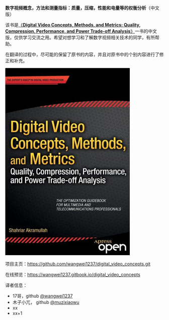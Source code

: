 **数字视频概念，方法和测量指标：质量，压缩，性能和电量等的权衡分析**（中文版）

该书是[《**Digital Video Concepts, Methods, and Metrics: Quality, Compression, Performance, and Power Trade-off Analysis**》](https://link.springer.com/book/10.1007/978-1-4302-6713-3)一书的中文版，仅供学习交流之用。希望对想学习和了解数字视频相关技术的同学，有所帮助。

在翻译的过程中，尽可能的保留了原书的内容，并且对原书中的个别内容进行了修正和补充。

![](images/cover_0.jpg)

项目主页：https://github.com/wangwei1237/digital_video_concepts.git

在线预览：https://wangwei1237.gitbook.io/digital_video_concepts


译者信息：

* 17哥，github [@wangwei1237](https://github.com/wangwei1237)
* 木子小兀， github [@muzixiaowu](https://github.com/muzixiaowu)
* xx
* xx+1
